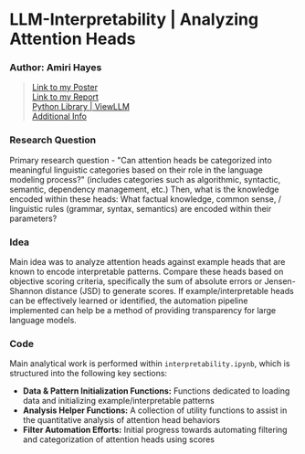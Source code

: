 # LLM-Interpretability | Analyzing Attention Heads
### Author: Amiri Hayes

>[Link to my Poster](https://drive.google.com/file/d/1pJabwGFm6aaWH20wK8qmOcMiKy29-IiG/view?usp=drive_link) \
  [Link to my Report](https://drive.google.com/file/d/1h7wfQGjmjxRAEsa5HY0fxZ3_bT0ZXX3E/view?usp=drive_link) \
  [Python Library | ViewLLM](https://test.pypi.org/project/viewllm/) \
  [Additional Info](https://amirihayes.github.io/LLM-Interpretability/)

### Research Question

Primary research question - "Can attention heads be categorized into meaningful linguistic categories based on their role in the language modeling process?" (includes categories such as algorithmic, syntactic, semantic, dependency management, etc.) Then, what is the knowledge encoded within these heads: What factual knowledge, common sense, / linguistic rules (grammar, syntax, semantics) are encoded within their parameters?

### Idea

Main idea was to analyze attention heads against example heads that are known to encode interpretable patterns. Compare these heads based on objective scoring criteria, specifically the sum of absolute errors or Jensen-Shannon distance (JSD) to generate scores. If  example/interpretable heads can be effectively learned or identified, the automation pipeline implemented can help be a method of providing transparency for large language models.

### Code

Main analytical work is performed within `interpretability.ipynb`, which is structured into the following key sections:
* **Data & Pattern Initialization Functions:** Functions dedicated to loading data and initializing example/interpretable patterns
* **Analysis Helper Functions:** A collection of utility functions to assist in the quantitative analysis of attention head behaviors
* **Filter Automation Efforts:** Initial progress towards automating filtering and categorization of attention heads using scores
